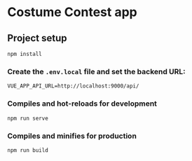 # Costume Contest app

## Project setup
```
npm install
```

### Create the `.env.local` file and set the backend URL:
```
VUE_APP_API_URL=http://localhost:9000/api/
```

### Compiles and hot-reloads for development
```
npm run serve
```

### Compiles and minifies for production
```
npm run build
```
